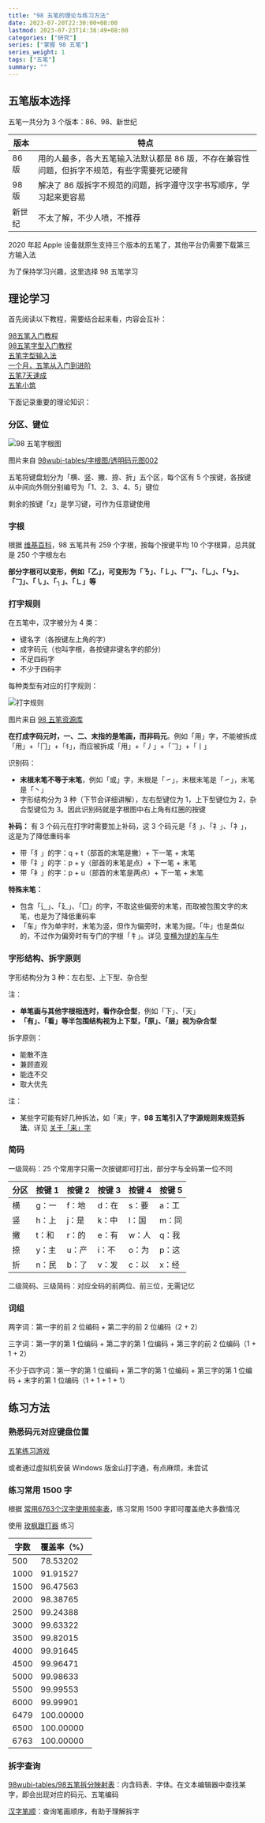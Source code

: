 ```yaml
---
title: "98 五笔的理论与练习方法"
date: 2023-07-20T22:30:00+08:00
lastmod: 2023-07-23T14:38:49+08:00
categories: ["研究"]
series: ["掌握 98 五笔"]
series_weight: 1
tags: ["五笔"]
summary: ""
---
```


## 五笔版本选择

五笔一共分为 3 个版本：86、98、新世纪  

| 版本   | 特点                                                                                         |
| ------ | -------------------------------------------------------------------------------------------- |
| 86 版  | 用的人最多，各大五笔输入法默认都是 86 版，不存在兼容性问题，但拆字不规范，有些字需要死记硬背 |
| 98 版  | 解决了 86 版拆字不规范的问题，拆字遵守汉字书写顺序，学习起来更容易                           |
| 新世纪 | 不太了解，不少人喷，不推荐                                                                   |

2020 年起 Apple 设备就原生支持三个版本的五笔了，其他平台仍需要下载第三方输入法

为了保持学习兴趣，这里选择 98 五笔学习

## 理论学习

首先阅读以下教程，需要结合起来看，内容会互补：

[98五笔入门教程](https://www.bilibili.com/video/BV1i441137JH)  
[98五笔字型入门教程](https://github.com/yanhuacuo/98wubi-tables/wiki)  
[五笔字型输入法](https://zh.wikipedia.org/zh-sg/%E4%BA%94%E7%AC%94%E5%AD%97%E5%9E%8B%E8%BE%93%E5%85%A5%E6%B3%95)  
[一个月，五笔从入门到进阶](https://sspai.com/post/71520)  
[五笔7天速成](https://wubi.yantuz.cn/)  
[五笔小筑](https://wubi98.gitee.io/)  

下面记录重要的理论知识：

### 分区、键位

![98 五笔字根图](../../assets/image-20230721095422.png "98 五笔字根图")

图片来自 [98wubi-tables/字根图/透明码元图002](https://github.com/yanhuacuo/98wubi-tables/blob/master/%E5%AD%97%E6%A0%B9%E5%9B%BE/%E9%80%8F%E6%98%8E%E7%A0%81%E5%85%83%E5%9B%BE002.png)

五笔将键盘划分为「横、竖、撇、捺、折」五个区，每个区有 5 个按键，各按键从中间向外侧分别编号为「1、2、3、4、5」键位

剩余的按键「z」是学习键，可作为任意键使用

### 字根

根据 [维基百科](https://zh.wikipedia.org/zh-sg/%E4%BA%94%E7%AC%94%E5%AD%97%E5%9E%8B%E8%BE%93%E5%85%A5%E6%B3%95)，98 五笔共有 259 个字根，按每个按键平均 10 个字根算，总共就是 250 个字根左右

**部分字根可以变形，例如「乙」，可变形为「ㄋ」、「𠄌」、「乛」、「乚」、「㇉」、「𠃌」、「㇂」、「┐」、「㇗」等**

### 打字规则

在五笔中，汉字被分为 4 类：
- 键名字（各按键左上角的字）
- 成字码元（也叫字根，各按键非键名字的部分）
- 不足四码字
- 不少于四码字

每种类型有对应的打字规则：

![打字规则](../../assets/image-20230721093946.png "打字规则")

图片来自 [98 五笔资源库](http://98wb.ysepan.com/)

**在打成字码元时，一、二、末指的是笔画，而非码元**。例如「用」字，不能被拆成「用」+「冂」+「ｷ」，而应被拆成「用」+「丿」+「𠃌」+「丨」

识别码：
- **末根末笔不等于末笔**，例如「或」字，末根是「㇀」，末根末笔是「㇀」，末笔是「丶」
- 字形结构分为 3 种（下节会详细讲解），左右型键位为 1，上下型键位为 2，杂合型键位为 3。因此识别码就是字根图中右上角有红圈的按键

**补码：** 有 3 个码元在打字时需要加上补码，这 3 个码元是「犭」、「礻」、「衤」，这是为了降低重码率

- 带「犭」的字：q + t（部首的末笔是撇）+ 下一笔 + 末笔
- 带「礻」的字：p + y（部首的末笔是点）+ 下一笔 + 末笔
- 带「衤」的字：p + u（部首的末笔是两点）+ 下一笔 + 末笔

**特殊末笔：**
- 包含「辶」、「廴」、「囗」的字，不取这些偏旁的末笔，而取被包围文字的末笔，也是为了降低重码率
- 「车」作为单字时，末笔为竖，但作为偏旁时，末笔为提。「牛」也是类似的，不过作为偏旁时有专门的字根「牜」。详见 [变横为提的车与牛](https://wubi98.gitee.io/2021/05/31/2021-05-31-036.98wb/)

### 字形结构、拆字原则

字形结构分为 3 种：左右型、上下型、杂合型

注：
- **单笔画与其他字根相连时，看作杂合型**，例如「下」、「天」
- **「有」、「看」等半包围结构视为上下型，「原」、「层」视为杂合型**

拆字原则：
- 能散不连
- 兼顾直观
- 能连不交
- 取大优先

注：
- 某些字可能有好几种拆法，如「来」字，**98 五笔引入了字源规则来规范拆法**，详见 [关于「来」字](https://wubi98.gitee.io/2019/05/21/2019-05-21-006.98chr/)

### 简码

一级简码：25 个常用字只需一次按键即可打出，部分字与全码第一位不同

| 分区 | 按键 1 | 按键 2 | 按键 3 | 按键 4 | 按键 5 |
| ---- | ------ | ------ | ------ | ------ | ------ |
| 横   | g：一  | f：地  | d：在  | s：要  | a：工  |
| 竖   | h：上  | j：是  | k：中  | l：国  | m：同  |
| 撇   | t：和  | r：的  | e：有  | w：人  | q：我  |
| 捺   | y：主  | u：产  | i：不  | o：为  | p：这  |
| 折   | n：民  | b：了  | v：发  | c：以  | x：经  | 

二级简码、三级简码：对应全码的前两位、前三位，无需记忆

### 词组

两字词：第一字的前 2 位编码 + 第二字的前 2 位编码（2 + 2）

三字词：第一字的第 1 位编码 + 第二字的第 1 位编码 + 第三字的前 2 位编码（1 + 1 + 2）

不少于四字词：第一字的第 1 位编码 + 第二字的第 1 位编码 + 第三字的第 1 位编码 + 末字的第 1 位编码（1 + 1 + 1 + 1）

## 练习方法

### 熟悉码元对应键盘位置

[五笔练习游戏](https://github.com/today-calm/WubiGame)

或者通过虚拟机安装 Windows 版金山打字通，有点麻烦，未尝试

### 练习常用 1500 字

根据 [常用6763个汉字使用频率表](https://github.com/sxei/pinyinjs/blob/master/other/%E5%B8%B8%E7%94%A86763%E4%B8%AA%E6%B1%89%E5%AD%97%E4%BD%BF%E7%94%A8%E9%A2%91%E7%8E%87%E8%A1%A8.txt)，练习常用 1500 字即可覆盖绝大多数情况

使用 [玫枫跟打器](https://kylebing.cn/tools/typepad/) 练习  

| 字数 | 覆盖率（%） | 
| ---- | ----------- |
| 500  | 78.53202    |
| 1000 | 91.91527    |
| 1500 | 96.47563    |
| 2000 | 98.38765    |
| 2500 | 99.24388    |
| 3000 | 99.63322    |
| 3500 | 99.82015    |
| 4000 | 99.91645    |
| 4500 | 99.96471    |
| 5000 | 99.98633    |
| 5500 | 99.99553    |
| 6000 | 99.99901    |
| 6479 | 100.00000   |
| 6500 | 100.00000   |
| 6763 | 100.00000   |

### 拆字查询

[98wubi-tables/98五笔拆分映射表](https://github.com/yanhuacuo/98wubi-tables/tree/master/98%E4%BA%94%E7%AC%94%E6%8B%86%E5%88%86%E6%98%A0%E5%B0%84%E8%A1%A8)：内含码表、字体。在文本编辑器中查找某字，即会出现对应的码元、五笔编码

[汉字笔顺](http://www.hanzi5.com/)：查询笔画顺序，有助于理解拆字
